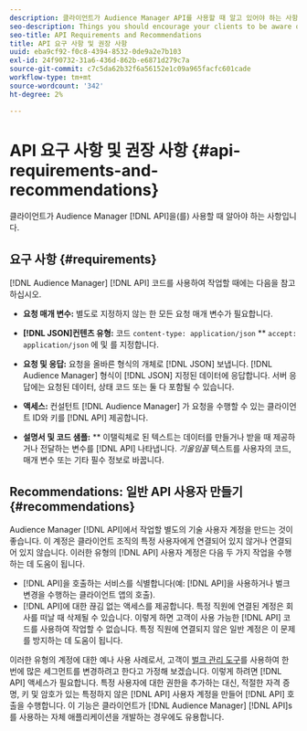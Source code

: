 ```yaml
---
description: 클라이언트가 Audience Manager API를 사용할 때 알고 있어야 하는 사항입니다.
seo-description: Things you should encourage your clients to be aware of when they're working with the Audience Manager APIs.
seo-title: API Requirements and Recommendations
title: API 요구 사항 및 권장 사항
uuid: eba9cf92-f0c8-4394-8532-0de9a2e7b103
exl-id: 24f90732-31a6-436d-862b-e6871d279c7a
source-git-commit: c7c5da62b32f6a56152e1c09a965facfc601cade
workflow-type: tm+mt
source-wordcount: '342'
ht-degree: 2%

---
```


# API 요구 사항 및 권장 사항 {#api-requirements-and-recommendations}

클라이언트가 Audience Manager [!DNL API]을(를) 사용할 때 알아야 하는 사항입니다.

## 요구 사항 {#requirements}

[!DNL Audience Manager] [!DNL API] 코드를 사용하여 작업할 때에는 다음을 참고하십시오.

* **요청 매개 변수:**  별도로 지정하지 않는 한 모든 요청 매개 변수가 필요합니다.
* **[!DNL JSON]컨텐츠 유형:** 코드 `content-type: application/json` ** `accept: application/json` 에 및 를 지정합니다.

* **요청 및 응답:** 요청을 올바른 형식의 개체로  [!DNL JSON] 보냅니다. [!DNL Audience Manager] 형식이  [!DNL JSON] 지정된 데이터에 응답합니다. 서버 응답에는 요청된 데이터, 상태 코드 또는 둘 다 포함될 수 있습니다.

* **액세스:** 컨설턴트 [!DNL Audience Manager] 가 요청을 수행할 수 있는 클라이언트 ID와 키를  [!DNL API] 제공합니다.

* **설명서 및 코드 샘플:**  ** 이탤릭체로 된 텍스트는 데이터를 만들거나 받을 때 제공하거나 전달하는 변수를  [!DNL API] 나타냅니다. *기울임꼴* 텍스트를 사용자의 코드, 매개 변수 또는 기타 필수 정보로 바꿉니다.

## Recommendations: 일반 API 사용자 만들기 {#recommendations}

Audience Manager [!DNL API]에서 작업할 별도의 기술 사용자 계정을 만드는 것이 좋습니다. 이 계정은 클라이언트 조직의 특정 사용자에게 연결되어 있지 않거나 연결되어 있지 않습니다. 이러한 유형의 [!DNL API] 사용자 계정은 다음 두 가지 작업을 수행하는 데 도움이 됩니다.

* [!DNL API]을 호출하는 서비스를 식별합니다(예: [!DNL API]을 사용하거나 벌크 변경을 수행하는 클라이언트 앱의 호출).
* [!DNL API]에 대한 끊김 없는 액세스를 제공합니다. 특정 직원에 연결된 계정은 회사를 떠날 때 삭제될 수 있습니다. 이렇게 하면 고객이 사용 가능한 [!DNL API] 코드를 사용하여 작업할 수 없습니다. 특정 직원에 연결되지 않은 일반 계정은 이 문제를 방지하는 데 도움이 됩니다.

이러한 유형의 계정에 대한 예나 사용 사례로서, 고객이 [벌크 관리 도구](https://experienceleague.adobe.com/docs/audience-manager/user-guide/reference/bulk-management-tools/bulk-management-intro.html?lang=en)를 사용하여 한 번에 많은 세그먼트를 변경하려고 한다고 가정해 보겠습니다. 이렇게 하려면 [!DNL API] 액세스가 필요합니다. 특정 사용자에 대한 권한을 추가하는 대신, 적절한 자격 증명, 키 및 암호가 있는 특정하지 않은 [!DNL API] 사용자 계정을 만들어 [!DNL API] 호출을 수행합니다. 이 기능은 클라이언트가 [!DNL Audience Manager] [!DNL API]s를 사용하는 자체 애플리케이션을 개발하는 경우에도 유용합니다.
